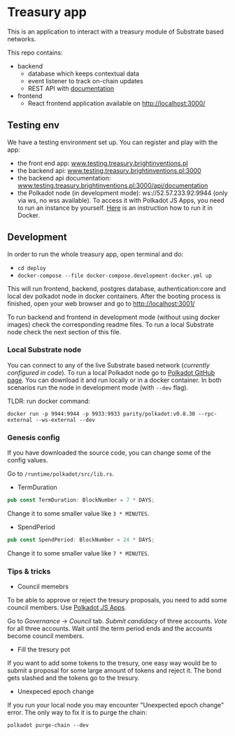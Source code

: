 # Treasury app

This is an application to interact with a treasury module of Substrate based networks.

This repo contains:

-   backend
    -   database which keeps contextual data
    -   event listener to track on-chain updates
    -   REST API with [documentation](http://localhost:3001/api/documentation/)
-   frontend
    -   React frontend application available on [http://localhost:3000/](http://localhost:3000/)

## Testing env

We have a testing environment set up. You can register and play with the app:

-   the front end app: www.testing.treasury.brightinventions.pl
-   the backend api: www.testing.treasury.brightinventions.pl:3000
-   the backend api documentation: www.testing.treasury.brightinventions.pl:3000/api/documentation
-   the Polkadot node (in development mode): ws://52.57.233.92:9944 (only via ws, no wss available). To access it with Polkadot JS Apps, you need to run an instance by yourself. [Here](https://github.com/polkadot-js/apps#docker) is an instruction how to run it in Docker.

## Development

In order to run the whole treasury app, open terminal and do:

-   `cd deploy`
-   `docker-compose --file docker-compose.development-docker.yml up`

This will run frontend, backend, postgres database, authentication:core and local dev polkadot node in docker containers.
After the booting process is finished, open your web browser and go to [http://localhost:3001/](http://localhost:3001/)

To run backend and frontend in development mode (without using docker images) check the corresponding readme files. To run a local Substrate node check the next section of this file.

### Local Substrate node

You can connect to any of the live Substrate based network (_currently configured in code_). To run a local Polkadot node go to [Polkadot GitHub page](https://github.com/paritytech/polkadot). You can download it and run locally or in a docker container. In both scenarios run the node in development mode (with `--dev` flag).

TLDR: run docker command:

`docker run -p 9944:9944 -p 9933:9933 parity/polkadot:v0.8.30 --rpc-external --ws-external --dev`

### Genesis config

If you have downloaded the source code, you can change some of the config values.

Go to `/runtime/polkadot/src/lib.rs`.

-   TermDuration

```rust
pub const TermDuration: BlockNumber = 7 * DAYS;
```

Change it to some smaller value like `3 * MINUTES`.

-   SpendPeriod

```rust
pub const SpendPeriod: BlockNumber = 24 * DAYS;
```

Change it to some smaller value like `7 * MINUTES`.

### Tips & tricks

-   Council memebrs

To be able to approve or reject the tresury proposals, you need to add some council members. Use [Polkadot JS Apps](https://polkadot.js.org/apps).

Go to _Governance_ -> _Council_ tab. _Submit candidacy_ of three accounts. _Vote_ for all three accounts. Wait until the term period ends and the accounts become council members.

-   Fill the tresury pot

If you want to add some tokens to the tresury, one easy way would be to submit a proposal for some large amount of tokens and reject it. The bond gets slashed and the tokens go to the tresury.

-   Unexpeced epoch change

If you run your local node you may encounter "Unexpected epoch change" error. The only way to fix it is to purge the chain:

`polkadot purge-chain --dev`
